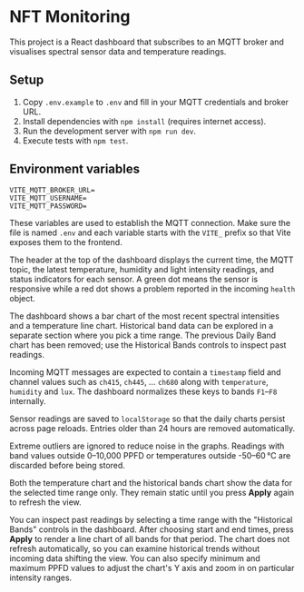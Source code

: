 # NFT Monitoring

This project is a React dashboard that subscribes to an MQTT broker and visualises spectral sensor data and temperature readings.

## Setup

1. Copy `.env.example` to `.env` and fill in your MQTT credentials and broker URL.
2. Install dependencies with `npm install` (requires internet access).
3. Run the development server with `npm run dev`.
4. Execute tests with `npm test`.

## Environment variables

```
VITE_MQTT_BROKER_URL=
VITE_MQTT_USERNAME=
VITE_MQTT_PASSWORD=
```

These variables are used to establish the MQTT connection.
Make sure the file is named `.env` and each variable starts with the `VITE_` prefix so that Vite exposes them to the frontend.

The header at the top of the dashboard displays the current time, the MQTT topic,
the latest temperature, humidity and light intensity readings, and status
indicators for each sensor. A green dot means the sensor is responsive while a
red dot shows a problem reported in the incoming `health` object.

The dashboard shows a bar chart of the most recent spectral intensities and a temperature line chart. Historical band data can be explored in a separate section where you pick a time range.
The previous Daily Band chart has been removed; use the Historical Bands controls to inspect past readings.

Incoming MQTT messages are expected to contain a `timestamp` field and channel
values such as `ch415`, `ch445`, … `ch680` along with `temperature`, `humidity`
and `lux`. The dashboard normalizes these keys to bands `F1`–`F8` internally.


Sensor readings are saved to `localStorage` so that the daily charts
persist across page reloads. Entries older than 24 hours are removed
automatically.

Extreme outliers are ignored to reduce noise in the graphs. Readings
with band values outside 0–10,000 PPFD or temperatures outside -50–60 °C
are discarded before being stored.

Both the temperature chart and the historical bands chart show the data for the
selected time range only. They remain static until you press **Apply** again to
refresh the view.

You can inspect past readings by selecting a time range with the
"Historical Bands" controls in the dashboard. After choosing start and
end times, press **Apply** to render a line chart of all bands for that
period. The chart does not refresh automatically, so you can examine
historical trends without incoming data shifting the view. You can also
specify minimum and maximum PPFD values to adjust the chart's Y axis
and zoom in on particular intensity ranges.
